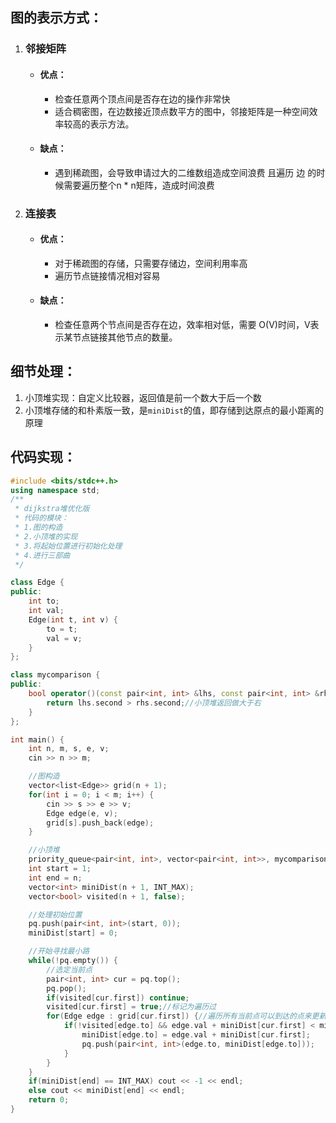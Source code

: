## 图的表示方式：

1. ### 邻接矩阵

    * #### 优点：

      * 检查任意两个顶点间是否存在边的操作非常快
      * 适合稠密图，在边数接近顶点数平方的图中，邻接矩阵是一种空间效率较高的表示方法。
    * #### 缺点：

      * 遇到稀疏图，会导致申请过大的二维数组造成空间浪费 且遍历 边 的时候需要遍历整个n \* n矩阵，造成时间浪费
2. ### 连接表

    * #### 优点：

      * 对于稀疏图的存储，只需要存储边，空间利用率高
      * 遍历节点链接情况相对容易
    * #### 缺点：

      * 检查任意两个节点间是否存在边，效率相对低，需要 O(V)时间，V表示某节点链接其他节点的数量。

## 细节处理：

1. 小顶堆实现：自定义比较器，返回值是前一个数大于后一个数
2. 小顶堆存储的和朴素版一致，是`miniDist`的值，即存储到达原点的最小距离的原理

## 代码实现：

```cpp
#include <bits/stdc++.h>
using namespace std;
/**
 * dijkstra堆优化版
 * 代码的模块：
 * 1.图的构造
 * 2.小顶堆的实现
 * 3.将起始位置进行初始化处理
 * 4.进行三部曲
 */

class Edge {
public:
    int to;
    int val;
    Edge(int t, int v) {
        to = t;
        val = v;
    }
};

class mycomparison {
public:
    bool operator()(const pair<int, int> &lhs, const pair<int, int> &rhs) {
        return lhs.second > rhs.second;//小顶堆返回做大于右
    }
};

int main() {
    int n, m, s, e, v;
    cin >> n >> m;

    //图构造
    vector<list<Edge>> grid(n + 1);
    for(int i = 0; i < m; i++) {
        cin >> s >> e >> v;
        Edge edge(e, v);
        grid[s].push_back(edge);
    }

    //小顶堆
    priority_queue<pair<int, int>, vector<pair<int, int>>, mycomparison> pq;
    int start = 1;
    int end = n;
    vector<int> miniDist(n + 1, INT_MAX);
    vector<bool> visited(n + 1, false);

    //处理初始位置
    pq.push(pair<int, int>(start, 0));
    miniDist[start] = 0;

    //开始寻找最小路
    while(!pq.empty()) {
        //选定当前点
        pair<int, int> cur = pq.top();
        pq.pop();
        if(visited[cur.first]) continue;
        visited[cur.first] = true;//标记为遍历过
        for(Edge edge : grid[cur.first]) {//遍历所有当前点可以到达的点来更新距离数据并将边加入小顶堆
            if(!visited[edge.to] && edge.val + miniDist[cur.first] < miniDist[edge.to]) {
                miniDist[edge.to] = edge.val + miniDist[cur.first];
                pq.push(pair<int, int>(edge.to, miniDist[edge.to]));
            }
        }
    }
    if(miniDist[end] == INT_MAX) cout << -1 << endl;
    else cout << miniDist[end] << endl;
    return 0;
}
```